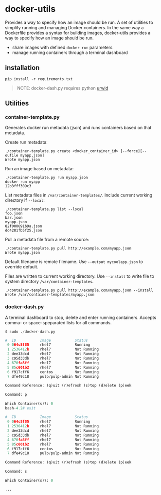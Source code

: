# docker-utils

Provides a way to specify how an image should be run. A set of utilities to simplify running and managing Docker containers. In the same way a Dockerfile provides a syntax for building images, docker-utils provides a way to specify how an image should be run.

* share images with defined `docker run` parameters
* manage running containers through a terminal dashboard

## installation
`pip install -r requirements.txt`

> NOTE: docker-dash.py requires python [urwid](http://excess.org/urwid/wiki/Installation)

## Utilities

### container-template.py
Generates docker run metadata (json) and runs containers based on that metadata.

Create run metadata:
```
./container-template.py create <docker_container_id> [--force][--oufile myapp.json]
Wrote myapp.json
```
Run an image based on metadata:
```
./container-template.py run myapp.json
docker run myapp
12b3fff309c3
```
List metadata files in `/var/container-templates/`. Include current working directory if `--local`:
```
./container-template.py list --local
foo.json
bar.json
myapp.json
82f000691b9a.json
dd4281fb5f25.json
```

Pull a metadata file from a remote source:
```
./container-template.py pull http://example.com/myapp.json
Wrote myapp.json
```
Default filename is remote filename. Use `--output mycoolapp.json` to override default.

Files are written to current working directory. Use `--install` to write file to system directory `/var/container-templates`.
```
./container-template.py pull http://example.com/myapp.json --install
Wrote /var/container-templates/myapp.json
```

### docker-dash.py
A terminal dashboard to stop, delete and enter running containers. Accepts comma- or space-speparated lists for all commands.

```./docker-dash.py
$ sudo ./docker-dash.py

#  ID           Image           Status  
 0 064c5f85     rhel7           Running 
 1 2536412b     rhel7           Not Running
 2 dee33dcd     rhel7           Not Running
 3 c95d33db     rhel7           Not Running
 4 670fa3ff     rhel7           Not Running
 5 85c601b2     rhel7           Not Running
 6 f917cff6     centos          Not Running
 7 dfe49c18     pulp/pulp-admin Not Running
 
Command Reference: (q)uit (r)efresh (s)top (d)elete (p)eek
 
Command: p
 
Which Container(s)?: 0
bash-4.2# exit
 
#  ID           Image           Status  
 0 064c5f85     rhel7           Running 
 1 2536412b     rhel7           Not Running
 2 dee33dcd     rhel7           Not Running
 3 c95d33db     rhel7           Not Running
 4 670fa3ff     rhel7           Not Running
 5 85c601b2     rhel7           Not Running
 6 f917cff6     centos          Not Running
 7 dfe49c18     pulp/pulp-admin Not Running
 
Command Reference: (q)uit (r)efresh (s)top (d)elete (p)eek
 
Command: s
 
Which Container(s)?: 0
 
...
```
